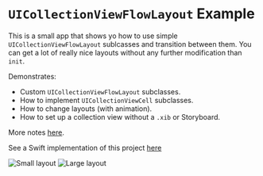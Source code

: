 # `UICollectionViewFlowLayout` Example

This is a small app that shows yo how to use simple `UICollectionViewFlowLayout` sublcasses and transition between them. You can get a lot of really nice layouts without any further modification than `init`.

Demonstrates:
- Custom `UICollectionViewFlowLayout` subclasses.
- How to implement `UICollectionViewCell` subclasses.
- How to change layouts (with animation).
- How to set up a collection view without a `.xib` or Storyboard.

More notes [here](http://ashfurrow.com/blog/uicollectionview-example-with-uicollectionviewflowlayout).

See a Swift implementation of this project [here](https://github.com/EduardLev/UICollectionViewFlowLayoutExample_Swift)

![Small layout](http://static.ashfurrow.com.s3.amazonaws.com/github/UICollectionViewExampleSmall.png) 
![Large layout](http://static.ashfurrow.com.s3.amazonaws.com/github/UICollectionViewExampleLarge.png) 
